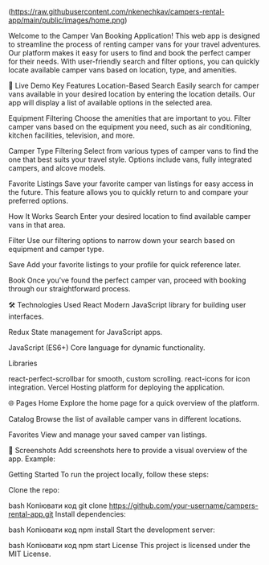 (https://raw.githubusercontent.com/nkenechkav/campers-rental-app/main/public/images/home.png)

Welcome to the Camper Van Booking Application! This web app is designed to streamline the process of renting camper vans for your travel adventures. Our platform makes it easy for users to find and book the perfect camper for their needs. With user-friendly search and filter options, you can quickly locate available camper vans based on location, type, and amenities.

🚀 Live Demo
Key Features
Location-Based Search
Easily search for camper vans available in your desired location by entering the location details. Our app will display a list of available options in the selected area.

Equipment Filtering
Choose the amenities that are important to you. Filter camper vans based on the equipment you need, such as air conditioning, kitchen facilities, television, and more.

Camper Type Filtering
Select from various types of camper vans to find the one that best suits your travel style. Options include vans, fully integrated campers, and alcove models.

Favorite Listings
Save your favorite camper van listings for easy access in the future. This feature allows you to quickly return to and compare your preferred options.

How It Works
Search
Enter your desired location to find available camper vans in that area.

Filter
Use our filtering options to narrow down your search based on equipment and camper type.

Save
Add your favorite listings to your profile for quick reference later.

Book
Once you’ve found the perfect camper van, proceed with booking through our straightforward process.

🛠 Technologies Used
React
Modern JavaScript library for building user interfaces.

Redux
State management for JavaScript apps.

JavaScript (ES6+)
Core language for dynamic functionality.

Libraries

react-perfect-scrollbar for smooth, custom scrolling.
react-icons for icon integration.
Vercel
Hosting platform for deploying the application.

🌐 Pages
Home
Explore the home page for a quick overview of the platform.

Catalog
Browse the list of available camper vans in different locations.

Favorites
View and manage your saved camper van listings.

📸 Screenshots
Add screenshots here to provide a visual overview of the app. Example:


Getting Started
To run the project locally, follow these steps:

Clone the repo:

bash
Копіювати код
git clone https://github.com/your-username/campers-rental-app.git
Install dependencies:

bash
Копіювати код
npm install
Start the development server:

bash
Копіювати код
npm start
License
This project is licensed under the MIT License.

